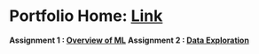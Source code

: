 # Portfolio Home: [Link](https://coltonxan.github.io/Class_Portfolio/)  
**Assignment 1 : [Overview of ML](https://coltonxan.github.io/Class_Portfolio/demo/2023/01/27/first-post.html)**
**Assignment 2 : [Data Exploration](https://coltonxan.github.io/Class_Portfolio/demo/2023/01/27/data-exploration.html)**
